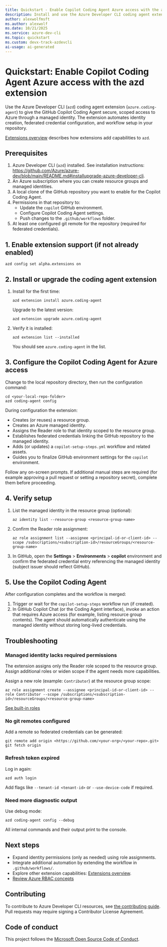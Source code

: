 ```yaml
---
title: Quickstart - Enable Copilot Coding Agent Azure access with the azd extension
description: Install and use the Azure Developer CLI coding agent extension to configure a GitHub Copilot Coding Agent with Azure managed identity access.
author: alexwolfmsft
ms.author: alexwolf
ms.date: 10/21/2025
ms.service: azure-dev-cli
ms.topic: quickstart
ms.custom: devx-track-azdevcli
ai-usage: ai-generated
---
```


# Quickstart: Enable Copilot Coding Agent Azure access with the azd extension

Use the Azure Developer CLI (`azd`) coding agent extension (`azure.coding-agent`) to give the GitHub Copilot Coding Agent secure, scoped access to Azure through a managed identity. The extension automates identity creation, federated credential configuration, and workflow setup in your repository.

[Extensions overview](overview.md) describes how extensions add capabilities to `azd`.

## Prerequisites

1. Azure Developer CLI (`azd`) installed. See installation instructions: <https://github.com/Azure/azure-dev/blob/main/README.md#installupgrade-azure-developer-cli>.
1. An Azure subscription where you can create resource groups and managed identities.
1. A local clone of the GitHub repository you want to enable for the Copilot Coding Agent.
1. Permissions in that repository to:
   - Update the `copilot` GitHub environment.
   - Configure Copilot Coding Agent settings.
   - Push changes to the `.github/workflows` folder.
1. At least one configured git remote for the repository (required for federated credentials).

## 1. Enable extension support (if not already enabled)

```azdeveloper
azd config set alpha.extensions on
```

## 2. Install or upgrade the coding agent extension

1. Install for the first time:

    ```azdeveloper
    azd extension install azure.coding-agent
    ```

    Upgrade to the latest version:

    ```azdeveloper
    azd extension upgrade azure.coding-agent
    ```

1. Verify it is installed:

    ```azdeveloper
    azd extension list --installed
    ```

    You should see `azure.coding-agent` in the list.

## 3. Configure the Copilot Coding Agent for Azure access

Change to the local repository directory, then run the configuration command:

```azdeveloper
cd <your-local-repo-folder>
azd coding-agent config
```

During configuration the extension:

- Creates (or reuses) a resource group.
- Creates an Azure managed identity.
- Assigns the Reader role to that identity scoped to the resource group.
- Establishes federated credentials linking the GitHub repository to the managed identity.
- Adds (or updates) a `copilot-setup-steps.yml` workflow and related assets.
- Guides you to finalize GitHub environment settings for the `copilot` environment.

Follow any on-screen prompts. If additional manual steps are required (for example approving a pull request or setting a repository secret), complete them before proceeding.

## 4. Verify setup

1. List the managed identity in the resource group (optional):

    ```azdeveloper
    az identity list --resource-group <resource-group-name>
    ```

1. Confirm the Reader role assignment:

    ```azdeveloper
    az role assignment list --assignee <principal-id-or-client-id> --scope /subscriptions/<subscription-id>/resourceGroups/<resource-group-name>
    ```

1. In GitHub, open the **Settings** > **Environments** > **copilot** environment and confirm the federated credential entry referencing the managed identity (subject issuer should reflect GitHub).

## 5. Use the Copilot Coding Agent

After configuration completes and the workflow is merged:

1. Trigger or wait for the `copilot-setup-steps` workflow run (if created).
1. In GitHub Copilot Chat (or the Coding Agent interface), invoke an action that requires Azure access (for example, listing resource group contents). The agent should automatically authenticate using the managed identity without storing long-lived credentials.

## Troubleshooting

### Managed identity lacks required permissions

The extension assigns only the Reader role scoped to the resource group. Assign additional roles or widen scope if the agent needs more capabilities.

Assign a new role (example: `Contributor`) at the resource group scope:

```azdeveloper
az role assignment create --assignee <principal-id-or-client-id> --role Contributor --scope /subscriptions/<subscription-id>/resourceGroups/<resource-group-name>
```

[See built-in roles](/azure/role-based-access-control/built-in-roles)

### No git remotes configured

Add a remote so federated credentials can be generated:

```azdeveloper
git remote add origin <https://github.com/<your-org>/<your-repo>.git>
git fetch origin
```

### Refresh token expired

Log in again:

```azdeveloper
azd auth login
```

Add flags like `--tenant-id <tenant-id>` or `--use-device-code` if required.

### Need more diagnostic output

Use debug mode:

```azdeveloper
azd coding-agent config --debug
```

All internal commands and their output print to the console.

## Next steps

- Expand identity permissions (only as needed) using role assignments.
- Integrate additional automation by extending the workflow in `.github/workflows/`.
- Explore other extension capabilities: [Extensions overview](overview.md).
- [Review Azure RBAC concepts](https://learn.microsoft.com/azure/role-based-access-control/role-assignments-cli)

## Contributing

To contribute to Azure Developer CLI resources, see [the contributing guide](https://github.com/Azure/azure-dev/blob/main/cli/azd/CONTRIBUTING.md). Pull requests may require signing a Contributor License Agreement.

## Code of conduct

This project follows the [Microsoft Open Source Code of Conduct](https://opensource.microsoft.com/codeofconduct/).
